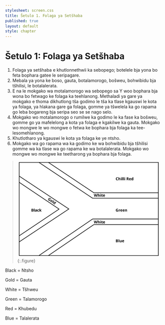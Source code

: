 ```yaml
---
stylesheet: screen.css
title: Šetulo 1. Folaga ya Setšhaba
published: true
layout: default
style: chapter
---
```


# Šetulo 1: Folaga ya Setšhaba

1.	Folaga ya setšhaba e khutlonnethwii ka sebopego; botelele bja yona bo feta bophara gatee le seripagare.
2.	Mebala ya yona ke boso, gauta, botalamorogo, bošweu, bohwibidu bja tšhilisi, le botalalerata.
3.	E na le mokgako wa motalamorogo wa sebopego sa Y woo bophara bja wona bo fetwago ke folaga ka teehlanong. Methaladi ya gare ya mokgako e thoma dikhutlong tša godimo le tša ka tlase kgauswi le kota ya folaga, ya hlakana gare ga folaga, gomme ya tšwelela ka go rapama go leba bogareng bja seripa seo se se nago selo.
4.	Mokgako wo motalamorogo o rumilwe ka godimo le ka fase ka bošweu, gomme go ya mafelelong a kota ya folaga e kgakilwe ka gauta. Mokgako wo mongwe le wo mongwe o fetwa ke bophara bja folaga ka tee-lesomehlanong.
5.	Khutlotharo ya kgauswi le kota ya folaga ke ye ntsho.
6.	Mokgako wa go rapama wa ka godimo ke wa bohwibidu bja tšhilisi gomme wa ka tlase wa go rapama ke wa botalalerata. Mokgako wo mongwe wo mongwe ke teetharong ya bophara bja folaga.

> ![](images/south-african-flag-diagram-en.jpg)
{:.figure}

Black = Ntsho

Gold = Gauta

White = Tšhweu

Green = Talamorogo

Red = Khubedu

Blue = Talalerata
